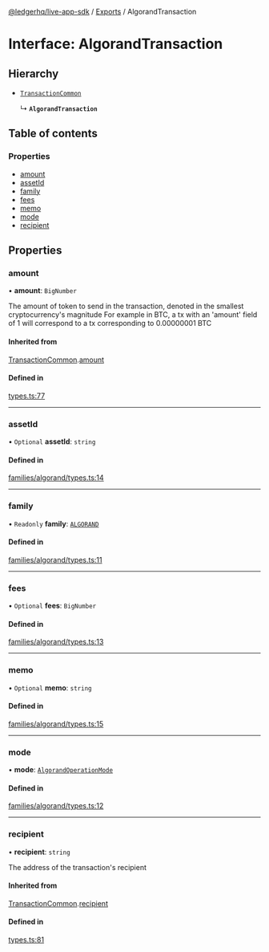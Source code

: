 [@ledgerhq/live-app-sdk](../README.md) / [Exports](../modules.md) / AlgorandTransaction

# Interface: AlgorandTransaction

## Hierarchy

- [`TransactionCommon`](TransactionCommon.md)

  ↳ **`AlgorandTransaction`**

## Table of contents

### Properties

- [amount](AlgorandTransaction.md#amount)
- [assetId](AlgorandTransaction.md#assetid)
- [family](AlgorandTransaction.md#family)
- [fees](AlgorandTransaction.md#fees)
- [memo](AlgorandTransaction.md#memo)
- [mode](AlgorandTransaction.md#mode)
- [recipient](AlgorandTransaction.md#recipient)

## Properties

### amount

• **amount**: `BigNumber`

The amount of token to send in the transaction, denoted in the smallest cryptocurrency's magnitude
For example in BTC, a tx with an 'amount' field of 1 will correspond to a tx corresponding to 0.00000001 BTC

#### Inherited from

[TransactionCommon](TransactionCommon.md).[amount](TransactionCommon.md#amount)

#### Defined in

[types.ts:77](https://github.com/adrienlacombe-ledger/live-app-sdk/blob/a87afbd/src/types.ts#L77)

___

### assetId

• `Optional` **assetId**: `string`

#### Defined in

[families/algorand/types.ts:14](https://github.com/adrienlacombe-ledger/live-app-sdk/blob/a87afbd/src/families/algorand/types.ts#L14)

___

### family

• `Readonly` **family**: [`ALGORAND`](../enums/FAMILIES.md#algorand)

#### Defined in

[families/algorand/types.ts:11](https://github.com/adrienlacombe-ledger/live-app-sdk/blob/a87afbd/src/families/algorand/types.ts#L11)

___

### fees

• `Optional` **fees**: `BigNumber`

#### Defined in

[families/algorand/types.ts:13](https://github.com/adrienlacombe-ledger/live-app-sdk/blob/a87afbd/src/families/algorand/types.ts#L13)

___

### memo

• `Optional` **memo**: `string`

#### Defined in

[families/algorand/types.ts:15](https://github.com/adrienlacombe-ledger/live-app-sdk/blob/a87afbd/src/families/algorand/types.ts#L15)

___

### mode

• **mode**: [`AlgorandOperationMode`](../modules.md#algorandoperationmode)

#### Defined in

[families/algorand/types.ts:12](https://github.com/adrienlacombe-ledger/live-app-sdk/blob/a87afbd/src/families/algorand/types.ts#L12)

___

### recipient

• **recipient**: `string`

The address of the transaction's recipient

#### Inherited from

[TransactionCommon](TransactionCommon.md).[recipient](TransactionCommon.md#recipient)

#### Defined in

[types.ts:81](https://github.com/adrienlacombe-ledger/live-app-sdk/blob/a87afbd/src/types.ts#L81)
